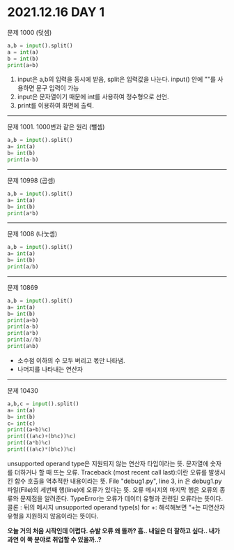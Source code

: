 2021.12.16 DAY 1
=========
문제 1000 (덧셈)

``` python
a,b = input().split()  
a = int(a) 
b = int(b)
print(a+b) 
```
1. input은 a,b의 입력을 동시에 받음, split은 입력값을 나눈다. input() 안에 ""를 사용하면 문구 입력이 가능
2. input은 문자열이기 때문에 int를 사용하여 정수형으로 선언.
3. print를 이용하여 화면에 출력.
---
문제 1001. 1000번과 같은 원리 (뺄셈)

``` python
a,b = input().split()
a= int(a)
b= int(b)
print(a-b)
```
----
문제 10998 (곱셈)
```python 
a,b = input().split()
a= int(a)
b= int(b)
print(a*b) 
```
---
문제 1008 (나눗셈)
```python
a,b = input().split()
a= int(a)
b= int(b)
print(a/b) 
```
---
문제 10869
```python
a,b = input().split()
a= int(a)
b= int(b)
print(a+b) 
print(a-b)
print(a*b)
print(a//b)  
print(a%b)  
```
* 소수점 이하의 수 모두 버리고 몫만 나타냄.
*  나머지를 나타내는 연산자
---

문제 10430
```python
a,b,c = input().split()
a= int(a)
b= int(b)
c= int(c)
print((a+b)%c)
print(((a%c)+(b%c))%c)
print((a*b)%c)
print(((a%c)*(b%c))%c)
```
unsupported operand type은 지원되지 않는 연산자 타입이라는 뜻.
문자열에 숫자를 더하거나 할 때 뜨는 오류.
Traceback (most recent call last):이란 오류를 발생시킨 함수 호출을 역추적한 내용이라는 뜻.
File "debug1.py", line 3, in <module>은 debug1.py 파일(File)의 세번째 행(line)에 오류가 있다는 뜻.
오류 메시지의 마지막 행은 오류의 종류와 문제점을 알려준다.
TypeError는 오류가 데이터 유형과 관련된 오류라는 뜻이다. 콜론 : 뒤의 메시지 unsupported operand type(s) for +:
해석해보면 “+는 피연산자 유형을 지원하지 않음이라는 뜻이다.

**오늘 거의 처음 시작인데 어렵다. 슈발 오류 왜 뜰까? 흠.. 내일은 더 
잘하고 싶다.. 내가 과연 이 쪽 분야로 취업할 수 있을까..?**

